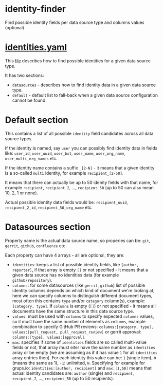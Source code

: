 # identity-finder
Find possible identity fields per data source type and columns values (optional)

# [identities.yaml](https://github.com/LF-Engineering/identity-finder/blob/main/identities.yaml)

This [file](https://github.com/LF-Engineering/identity-finder/blob/main/identities.yaml) describes how to find possible identities for a given data source type.

It has two sections:

- `datasources` - describes how to find identity data in a given data source type.
- `default` - default list to fall-back when a given data source configuration cannot be found.


# Default section

This contains a list of all possible `identity` field candidates across all data source types.

If the identity is named, say `user` you can possibly find identity data in fields like: `user_id`, `user_uuid`, `user_bot`, `user_name`, `user_org_name`, `user_multi_org_names` etc.

If the identity name contains a suffix `_[2-N]` - it means that a given identity is a so-called `multi` identity, for example `recipient_[2-50]`.

It means that there can actually be up to 50 idenity fields with that name, for example `recipient`, `recipient_2`, ..., `recipient_50` (up to 50 can also mean 10, 2, 1 or none).

Actual possible identity data fields would be: `recipient_uuid`, `recipient_2_id`, `recipient_50_org_name` etc.


# Datasources section

Property name is the actual data source name, so properies can be: `git`, `gerrit`, `github`, `confluence` etc.

Each property can have 4 arrays - all are optional, they are:

- `identities`: keeps a list of possible identity fields, like `[author, reporter]`, if that array is empty `[]` or not specified - it means that a given data source has no identities data (for example `github/repository`).
- `columns`: for some datasources (like `gerrit`, `github`) list of possible identity columns depends on which kind of document we're looking at, here we can specify columns to distinguish different document types, most often this contains `type` and/or `category` column(s), example: `[category, type]`. If `columns` is empty (`[]`) or not specified - it means all documents have the same structure in this data source type.
- `values`: must be used with `columns` to specify expected `columns` values, so it must have the same number of elements as `columns`, example combination to specify GitHub PR reviews: `columns:[category, type], values:[pull_request, pull_request_review]` or gerrit approval: `columns:[type], values:[approval]`.
- `max`: specifies if some of `identities` fields are so called multi-value fields or not, that array must eiter have the same number as `identities` array or be empty (we are assuming as if it has value `1` for all `identities` array entries then). For each identity this value can be: `1` (single item), `0` (means the same as 1), `-1`: unlimited, `N`. Specifying for example for grups.io: `identities:[author, recipient]` and `max:[1,50]` means that actual identity candidates are: `author` (single) and `recipient`, `recipient_2`, ..., `recipient_50` (up to 50 recipients).
